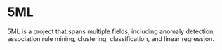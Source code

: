 # 5ML
5ML is a project that spans multiple fields, including anomaly detection, association rule mining, clustering, classification, and linear regression.
